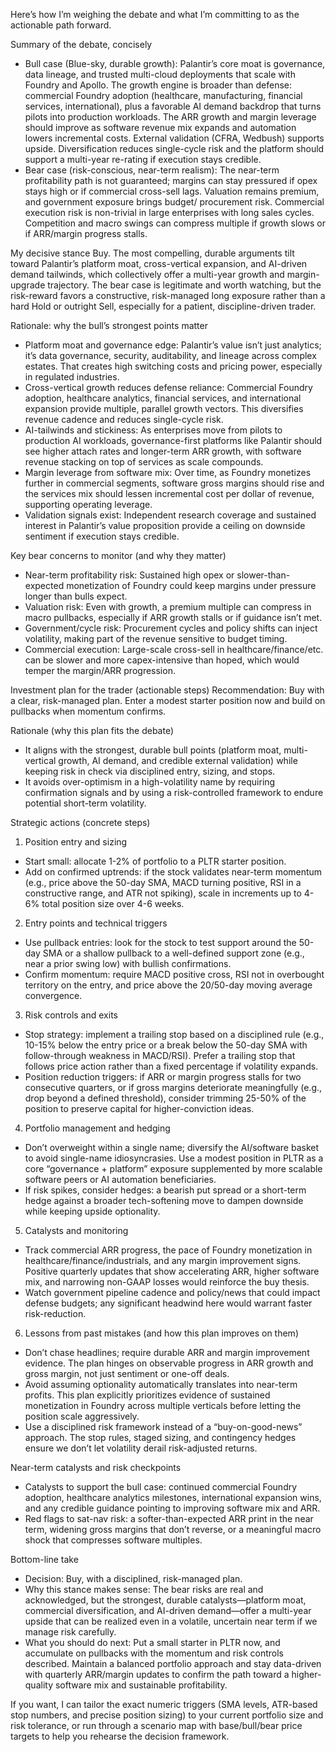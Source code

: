 Here’s how I’m weighing the debate and what I’m committing to as the actionable path forward.

Summary of the debate, concisely
- Bull case (Blue-sky, durable growth): Palantir’s core moat is governance, data lineage, and trusted multi-cloud deployments that scale with Foundry and Apollo. The growth engine is broader than defense: commercial Foundry adoption (healthcare, manufacturing, financial services, international), plus a favorable AI demand backdrop that turns pilots into production workloads. The ARR growth and margin leverage should improve as software revenue mix expands and automation lowers incremental costs. External validation (CFRA, Wedbush) supports upside. Diversification reduces single-cycle risk and the platform should support a multi-year re-rating if execution stays credible.
- Bear case (risk-conscious, near-term realism): The near-term profitability path is not guaranteed; margins can stay pressured if opex stays high or if commercial cross-sell lags. Valuation remains premium, and government exposure brings budget/ procurement risk. Commercial execution risk is non-trivial in large enterprises with long sales cycles. Competition and macro swings can compress multiple if growth slows or if ARR/margin progress stalls.

My decisive stance
Buy. The most compelling, durable arguments tilt toward Palantir’s platform moat, cross-vertical expansion, and AI-driven demand tailwinds, which collectively offer a multi-year growth and margin-upgrade trajectory. The bear case is legitimate and worth watching, but the risk-reward favors a constructive, risk-managed long exposure rather than a hard Hold or outright Sell, especially for a patient, discipline-driven trader.

Rationale: why the bull’s strongest points matter
- Platform moat and governance edge: Palantir’s value isn’t just analytics; it’s data governance, security, auditability, and lineage across complex estates. That creates high switching costs and pricing power, especially in regulated industries.
- Cross-vertical growth reduces defense reliance: Commercial Foundry adoption, healthcare analytics, financial services, and international expansion provide multiple, parallel growth vectors. This diversifies revenue cadence and reduces single-cycle risk.
- AI-tailwinds and stickiness: As enterprises move from pilots to production AI workloads, governance-first platforms like Palantir should see higher attach rates and longer-term ARR growth, with software revenue stacking on top of services as scale compounds.
- Margin leverage from software mix: Over time, as Foundry monetizes further in commercial segments, software gross margins should rise and the services mix should lessen incremental cost per dollar of revenue, supporting operating leverage.
- Validation signals exist: Independent research coverage and sustained interest in Palantir’s value proposition provide a ceiling on downside sentiment if execution stays credible.

Key bear concerns to monitor (and why they matter)
- Near-term profitability risk: Sustained high opex or slower-than-expected monetization of Foundry could keep margins under pressure longer than bulls expect.
- Valuation risk: Even with growth, a premium multiple can compress in macro pullbacks, especially if ARR growth stalls or if guidance isn’t met.
- Government/cycle risk: Procurement cycles and policy shifts can inject volatility, making part of the revenue sensitive to budget timing.
- Commercial execution: Large-scale cross-sell in healthcare/finance/etc. can be slower and more capex-intensive than hoped, which would temper the margin/ARR progression.

Investment plan for the trader (actionable steps)
Recommendation: Buy with a clear, risk-managed plan. Enter a modest starter position now and build on pullbacks when momentum confirms.

Rationale (why this plan fits the debate)
- It aligns with the strongest, durable bull points (platform moat, multi-vertical growth, AI demand, and credible external validation) while keeping risk in check via disciplined entry, sizing, and stops.
- It avoids over-optimism in a high-volatility name by requiring confirmation signals and by using a risk-controlled framework to endure potential short-term volatility.

Strategic actions (concrete steps)
1) Position entry and sizing
- Start small: allocate 1-2% of portfolio to a PLTR starter position.
- Add on confirmed uptrends: if the stock validates near-term momentum (e.g., price above the 50-day SMA, MACD turning positive, RSI in a constructive range, and ATR not spiking), scale in increments up to 4-6% total position size over 4-6 weeks.
2) Entry points and technical triggers
- Use pullback entries: look for the stock to test support around the 50-day SMA or a shallow pullback to a well-defined support zone (e.g., near a prior swing low) with bullish confirmations.
- Confirm momentum: require MACD positive cross, RSI not in overbought territory on the entry, and price above the 20/50-day moving average convergence.
3) Risk controls and exits
- Stop strategy: implement a trailing stop based on a disciplined rule (e.g., 10-15% below the entry price or a break below the 50-day SMA with follow-through weakness in MACD/RSI). Prefer a trailing stop that follows price action rather than a fixed percentage if volatility expands.
- Position reduction triggers: if ARR or margin progress stalls for two consecutive quarters, or if gross margins deteriorate meaningfully (e.g., drop beyond a defined threshold), consider trimming 25-50% of the position to preserve capital for higher-conviction ideas.
4) Portfolio management and hedging
- Don’t overweight within a single name; diversify the AI/software basket to avoid single-name idiosyncrasies. Use a modest position in PLTR as a core “governance + platform” exposure supplemented by more scalable software peers or AI automation beneficiaries.
- If risk spikes, consider hedges: a bearish put spread or a short-term hedge against a broader tech-softening move to dampen downside while keeping upside optionality.
5) Catalysts and monitoring
- Track commercial ARR progress, the pace of Foundry monetization in healthcare/finance/industrials, and any margin improvement signs. Positive quarterly updates that show accelerating ARR, higher software mix, and narrowing non-GAAP losses would reinforce the buy thesis.
- Watch government pipeline cadence and policy/news that could impact defense budgets; any significant headwind here would warrant faster risk-reduction.
6) Lessons from past mistakes (and how this plan improves on them)
- Don’t chase headlines; require durable ARR and margin improvement evidence. The plan hinges on observable progress in ARR growth and gross margin, not just sentiment or one-off deals.
- Avoid assuming optionality automatically translates into near-term profits. This plan explicitly prioritizes evidence of sustained monetization in Foundry across multiple verticals before letting the position scale aggressively.
- Use a disciplined risk framework instead of a “buy-on-good-news” approach. The stop rules, staged sizing, and contingency hedges ensure we don’t let volatility derail risk-adjusted returns.

Near-term catalysts and risk checkpoints
- Catalysts to support the bull case: continued commercial Foundry adoption, healthcare analytics milestones, international expansion wins, and any credible guidance pointing to improving software mix and ARR.
- Red flags to sat-nav risk: a softer-than-expected ARR print in the near term, widening gross margins that don’t reverse, or a meaningful macro shock that compresses software multiples.

Bottom-line take
- Decision: Buy, with a disciplined, risk-managed plan.
- Why this stance makes sense: The bear risks are real and acknowledged, but the strongest, durable catalysts—platform moat, commercial diversification, and AI-driven demand—offer a multi-year upside that can be realized even in a volatile, uncertain near term if we manage risk carefully.
- What you should do next: Put a small starter in PLTR now, and accumulate on pullbacks with the momentum and risk controls described. Maintain a balanced portfolio approach and stay data-driven with quarterly ARR/margin updates to confirm the path toward a higher-quality software mix and sustainable profitability.

If you want, I can tailor the exact numeric triggers (SMA levels, ATR-based stop numbers, and precise position sizing) to your current portfolio size and risk tolerance, or run through a scenario map with base/bull/bear price targets to help you rehearse the decision framework.